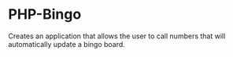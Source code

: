# PHP-Bingo
Creates an application that allows the user to call numbers that will automatically update a bingo board.
